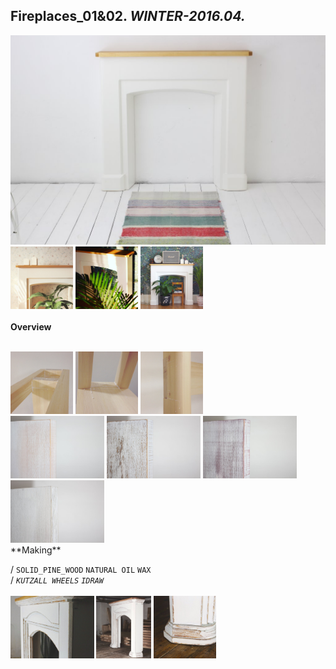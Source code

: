 
## Fireplaces_01&02. _WINTER-2016.04._  
![Fireplaces_01&02](/projects/Fireplaces_01&02/100.jpg)<a href="https://ewwgene.github.io/projects/Fireplaces_01&02/103.jpg"><img src="/projects/Fireplaces_01&02/103.jpg" height="100"></a> <a href="https://ewwgene.github.io/projects/Fireplaces_01&02/104.jpg"><img src="/projects/Fireplaces_01&02/104.jpg" height="100"></a> <a href="https://ewwgene.github.io/projects/Fireplaces_01&02/111.jpg"><img src="/projects/Fireplaces_01&02/111.jpg" height="100"></a> 
<br>  
**Overview**  
  
<br>
<a href="https://ewwgene.github.io/projects/Fireplaces_01&02/Making/201.jpg"><img src="/projects/Fireplaces_01&02/Making/201.jpg" height="100"></a> <a href="https://ewwgene.github.io/projects/Fireplaces_01&02/Making/202.jpg"><img src="/projects/Fireplaces_01&02/Making/202.jpg" height="100"></a> <a href="https://ewwgene.github.io/projects/Fireplaces_01&02/Making/203.jpg"><img src="/projects/Fireplaces_01&02/Making/203.jpg" height="100"></a> <br><a href="https://ewwgene.github.io/projects/Fireplaces_01&02/Making/311.jpg"><img src="/projects/Fireplaces_01&02/Making/311.jpg" height="100"></a> <a href="https://ewwgene.github.io/projects/Fireplaces_01&02/Making/312.jpg"><img src="/projects/Fireplaces_01&02/Making/312.jpg" height="100"></a> <a href="https://ewwgene.github.io/projects/Fireplaces_01&02/Making/313.jpg"><img src="/projects/Fireplaces_01&02/Making/313.jpg" height="100"></a> <a href="https://ewwgene.github.io/projects/Fireplaces_01&02/Making/314.jpg"><img src="/projects/Fireplaces_01&02/Making/314.jpg" height="100"></a> <br>  
**Making**  
  
/
`SOLID_PINE_WOOD` `NATURAL OIL` `WAX`   
/
_`KUTZALL WHEELS`_ _`IDRAW`_   
<br>
<a href="https://ewwgene.github.io/projects/Fireplaces_01&02/300.jpg"><img src="/projects/Fireplaces_01&02/300.jpg" height="100"></a> <a href="https://ewwgene.github.io/projects/Fireplaces_01&02/315.jpg"><img src="/projects/Fireplaces_01&02/315.jpg" height="100"></a> <a href="https://ewwgene.github.io/projects/Fireplaces_01&02/316.jpg"><img src="/projects/Fireplaces_01&02/316.jpg" height="100"></a> 

